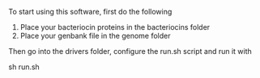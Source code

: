 To start using this software, first do the following

1) Place your bacteriocin proteins in the bacteriocins folder
2) Place your genbank file in the genome folder 

Then go into the drivers folder, configure the run.sh script and run it with 

sh run.sh


